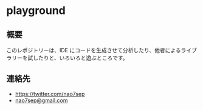 # playground

## 概要

このレポジトリーは、IDE にコードを生成させて分析したり、他者によるライブラリーを試したりと、いろいろと遊ぶところです。

## 連絡先

* https://twitter.com/nao7sep
* nao7sep@gmail.com
